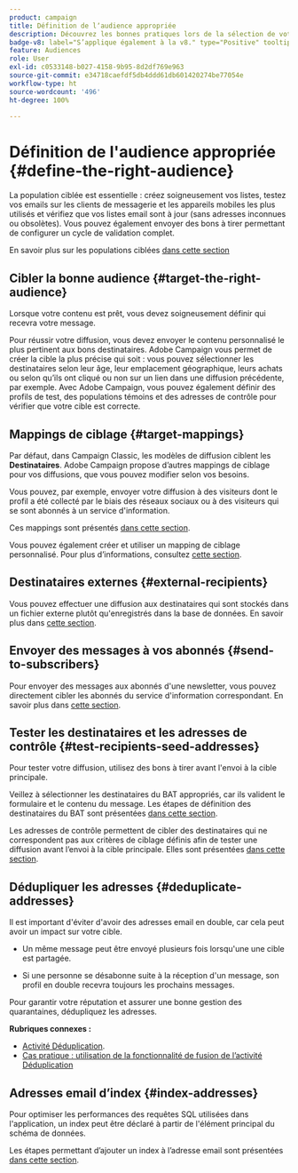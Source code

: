 ```yaml
---
product: campaign
title: Définition de lʼaudience appropriée
description: Découvrez les bonnes pratiques lors de la sélection de votre audience
badge-v8: label="S’applique également à la v8." type="Positive" tooltip="S’applique également à Campaign v8."
feature: Audiences
role: User
exl-id: c0533148-b027-4158-9b95-8d2df769e963
source-git-commit: e34718caefdf5db4ddd61db601420274be77054e
workflow-type: ht
source-wordcount: '496'
ht-degree: 100%

---
```


# Définition de l&#39;audience appropriée {#define-the-right-audience}

La population ciblée est essentielle : créez soigneusement vos listes, testez vos emails sur les clients de messagerie et les appareils mobiles les plus utilisés et vérifiez que vos listes email sont à jour (sans adresses inconnues ou obsolètes). Vous pouvez également envoyer des bons à tirer permettant de configurer un cycle de validation complet.

En savoir plus sur les populations ciblées [dans cette section](steps-defining-the-target-population.md)

## Cibler la bonne audience {#target-the-right-audience}

Lorsque votre contenu est prêt, vous devez soigneusement définir qui recevra votre message.

Pour réussir votre diffusion, vous devez envoyer le contenu personnalisé le plus pertinent aux bons destinataires. Adobe Campaign vous permet de créer la cible la plus précise qui soit : vous pouvez sélectionner les destinataires selon leur âge, leur emplacement géographique, leurs achats ou selon qu’ils ont cliqué ou non sur un lien dans une diffusion précédente, par exemple. Avec Adobe Campaign, vous pouvez également définir des profils de test, des populations témoins et des adresses de contrôle pour vérifier que votre cible est correcte.

## Mappings de ciblage {#target-mappings}

Par défaut, dans Campaign Classic, les modèles de diffusion ciblent les **Destinataires**. Adobe Campaign propose d’autres mappings de ciblage pour vos diffusions, que vous pouvez modifier selon vos besoins.

Vous pouvez, par exemple, envoyer votre diffusion à des visiteurs dont le profil a été collecté par le biais des réseaux sociaux ou à des visiteurs qui se sont abonnés à un service d&#39;information.

Ces mappings sont présentés [dans cette section](selecting-a-target-mapping.md).

Vous pouvez également créer et utiliser un mapping de ciblage personnalisé. Pour plus d’informations, consultez [cette section](../../configuration/using/target-mapping.md).

## Destinataires externes {#external-recipients}

Vous pouvez effectuer une diffusion aux destinataires qui sont stockés dans un fichier externe plutôt qu&#39;enregistrés dans la base de données. En savoir plus dans [cette section](steps-defining-the-target-population.md#selecting-external-recipients).

## Envoyer des messages à vos abonnés {#send-to-subscribers}

Pour envoyer des messages aux abonnés d&#39;une newsletter, vous pouvez directement cibler les abonnés du service d&#39;information correspondant. En savoir plus dans [cette section](managing-subscriptions.md#delivering-to-the-subscribers-of-a-service).


## Tester les destinataires et les adresses de contrôle {#test-recipients-seed-addresses}

Pour tester votre diffusion, utilisez des bons à tirer avant l&#39;envoi à la cible principale.

Veillez à sélectionner les destinataires du BAT appropriés, car ils valident le formulaire et le contenu du message. Les étapes de définition des destinataires du BAT sont présentées [dans cette section](steps-defining-the-target-population.md#selecting-the-proof-target).

Les adresses de contrôle permettent de cibler des destinataires qui ne correspondent pas aux critères de ciblage définis afin de tester une diffusion avant l’envoi à la cible principale. Elles sont présentées [dans cette section](about-seed-addresses.md).

## Dédupliquer les adresses {#deduplicate-addresses}

Il est important d&#39;éviter d&#39;avoir des adresses email en double, car cela peut avoir un impact sur votre cible.

* Un même message peut être envoyé plusieurs fois lorsqu&#39;une une cible est partagée.

* Si une personne se désabonne suite à la réception d&#39;un message, son profil en double recevra toujours les prochains messages.

Pour garantir votre réputation et assurer une bonne gestion des quarantaines, dédupliquez les adresses.

**Rubriques connexes :**

* [Activité Déduplication](../../workflow/using/deduplication.md).
* [Cas pratique : utilisation de la fonctionnalité de fusion de l’activité Déduplication](../../workflow/using/deduplication-merge.md)

## Adresses email d’index {#index-addresses}

Pour optimiser les performances des requêtes SQL utilisées dans l&#39;application, un index peut être déclaré à partir de l&#39;élément principal du schéma de données.

Les étapes permettant d’ajouter un index à l’adresse email sont présentées [dans cette section](../../configuration/using/database-mapping.md#indexed-fields).
